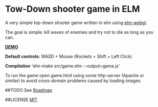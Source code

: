 # Tow-Down shooter game in ELM
A very simple top-down shooter game written in elm using [elm-webgl](https://github.com/elm-community/elm-webgl/).

The goal is simple: kill waves of enemies and try not to die as long as you can.

**[DEMO](http://sulring.github.io/elmion)**

**Default controls:**
WASD + Mouse (Rockets = Shift + Left Click)

**Compilation**
'elm-make src/game.elm --output=game.js'

To run the game open game.html using some http-server (Apache or similar) to avoid cross-domain problems caused by loading images.

##TODO
See [Roadmap](https://github.com/Sulring/elmaction/blob/master/TODO.md)

##LICENSE
[MIT](https://github.com/Sulring/elmaction/blob/master/LICENSE.md)
